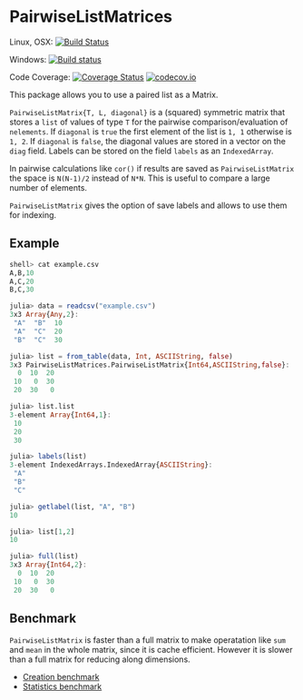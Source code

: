 # PairwiseListMatrices

Linux, OSX: [![Build Status](https://travis-ci.org/diegozea/PairwiseListMatrices.jl.svg?branch=master)](https://travis-ci.org/diegozea/PairwiseListMatrices.jl)

Windows: [![Build status](https://ci.appveyor.com/api/projects/status/p96sso5b23gi85mg/branch/master?svg=true)](https://ci.appveyor.com/project/diegozea/pairwiselistmatrices-jl/branch/master)

Code Coverage: [![Coverage Status](https://coveralls.io/repos/diegozea/PairwiseListMatrices.jl/badge.svg?branch=master&service=github)](https://coveralls.io/github/diegozea/PairwiseListMatrices.jl?branch=master) [![codecov.io](http://codecov.io/github/diegozea/PairwiseListMatrices.jl/coverage.svg?branch=master)](http://codecov.io/github/diegozea/PairwiseListMatrices.jl?branch=master)

This package allows you to use a paired list as a Matrix.  

`PairwiseListMatrix{T, L, diagonal}` is a (squared) symmetric matrix that stores a `list` of values of type `T` for the pairwise comparison/evaluation of `nelements`.
If `diagonal` is `true` the first element of the list is `1, 1` otherwise is `1, 2`.
If `diagonal` is `false`, the diagonal values are stored in a vector on the `diag` field.
Labels can be stored on the field `labels` as an `IndexedArray`.  

In pairwise calculations like `cor()` if results are saved as `PairwiseListMatrix` the space is `N(N-1)/2` instead of `N*N`. This is useful to compare a large number of elements.

`PairwiseListMatrix` gives the option of save labels and allows to use them for indexing.

## Example

```julia
shell> cat example.csv
A,B,10
A,C,20
B,C,30

julia> data = readcsv("example.csv")
3x3 Array{Any,2}:
 "A"  "B"  10
 "A"  "C"  20
 "B"  "C"  30

julia> list = from_table(data, Int, ASCIIString, false)
3x3 PairwiseListMatrices.PairwiseListMatrix{Int64,ASCIIString,false}:
  0  10  20
 10   0  30
 20  30   0

julia> list.list
3-element Array{Int64,1}:
 10
 20
 30

julia> labels(list)
3-element IndexedArrays.IndexedArray{ASCIIString}:
 "A"
 "B"
 "C"

julia> getlabel(list, "A", "B")
10

julia> list[1,2]
10

julia> full(list)
3x3 Array{Int64,2}:
  0  10  20
 10   0  30
 20  30   0

```

## Benchmark
`PairwiseListMatrix` is faster than a full matrix to make operatation like `sum` and `mean` in the whole matrix, since it is cache efficient. However it is slower than a full matrix for reducing along dimensions.

 - [Creation benchmark](http://nbviewer.ipython.org/github/diegozea/PairwiseListMatrices.jl/blob/master/test/creation_bech.ipynb)
 - [Statistics benchmark](http://nbviewer.ipython.org/github/diegozea/PairwiseListMatrices.jl/blob/master/test/stats_bench.ipynb)
